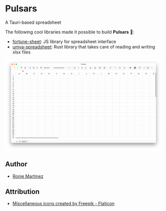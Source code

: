 # Pulsars

A Tauri-based spreadsheet

The following cool libraries made it possible to build **Pulsars** 🚀:

- [fortune-sheet](https://github.com/ruilisi/fortune-sheet): JS library for spreadsheet interface
- [umya-spreadsheet](https://github.com/MathNya/umya-spreadsheet): Rust library that takes care of reading and writing xlsx files

![Pulsars](./screenshots/pulsars.png)

## Author

- [Ronie Martinez](mailto:ronmarti18@gmail.com)

## Attribution

- <a href="https://www.flaticon.com/free-icons/miscellaneous" title="miscellaneous icons">Miscellaneous icons created by Freepik - Flaticon</a>
